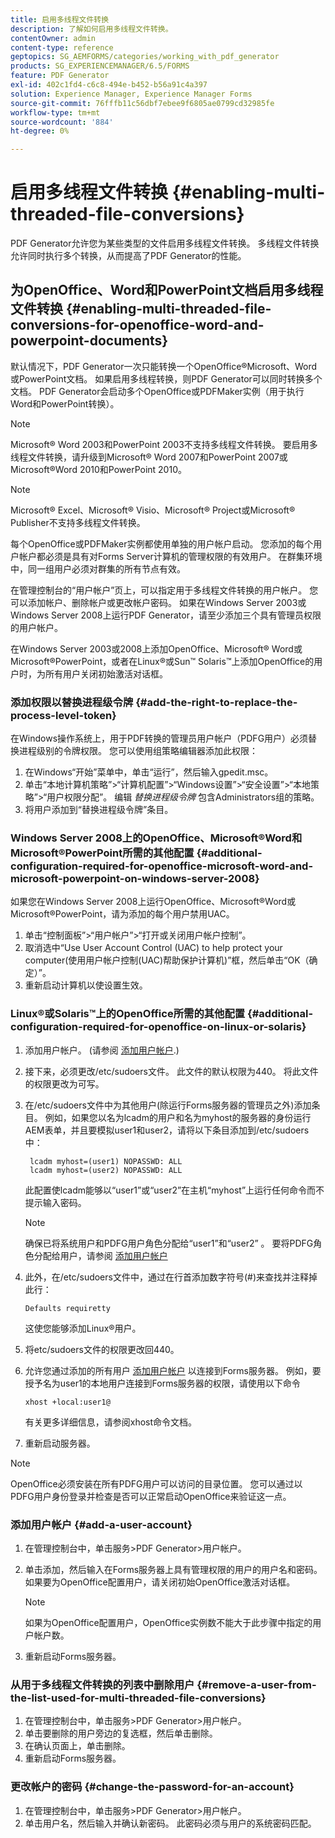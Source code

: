 ```yaml
---
title: 启用多线程文件转换
description: 了解如何启用多线程文件转换。
contentOwner: admin
content-type: reference
geptopics: SG_AEMFORMS/categories/working_with_pdf_generator
products: SG_EXPERIENCEMANAGER/6.5/FORMS
feature: PDF Generator
exl-id: 402c1fd4-c6c8-494e-b452-b56a91c4a397
solution: Experience Manager, Experience Manager Forms
source-git-commit: 76fffb11c56dbf7ebee9f6805ae0799cd32985fe
workflow-type: tm+mt
source-wordcount: '884'
ht-degree: 0%

---
```


# 启用多线程文件转换 {#enabling-multi-threaded-file-conversions}

PDF Generator允许您为某些类型的文件启用多线程文件转换。 多线程文件转换允许同时执行多个转换，从而提高了PDF Generator的性能。

## 为OpenOffice、Word和PowerPoint文档启用多线程文件转换 {#enabling-multi-threaded-file-conversions-for-openoffice-word-and-powerpoint-documents}

默认情况下，PDF Generator一次只能转换一个OpenOffice®Microsoft、Word或PowerPoint文档。 如果启用多线程转换，则PDF Generator可以同时转换多个文档。 PDF Generator会启动多个OpenOffice或PDFMaker实例（用于执行Word和PowerPoint转换）。

>[!NOTE]
>
>Microsoft® Word 2003和PowerPoint 2003不支持多线程文件转换。 要启用多线程文件转换，请升级到Microsoft® Word 2007和PowerPoint 2007或Microsoft®Word 2010和PowerPoint 2010。

>[!NOTE]
>
>Microsoft® Excel、Microsoft® Visio、Microsoft® Project或Microsoft® Publisher不支持多线程文件转换。

每个OpenOffice或PDFMaker实例都使用单独的用户帐户启动。 您添加的每个用户帐户都必须是具有对Forms Server计算机的管理权限的有效用户。 在群集环境中，同一组用户必须对群集的所有节点有效。

在管理控制台的“用户帐户”页上，可以指定用于多线程文件转换的用户帐户。 您可以添加帐户、删除帐户或更改帐户密码。 如果在Windows Server 2003或Windows Server 2008上运行PDF Generator，请至少添加三个具有管理员权限的用户帐户。

在Windows Server 2003或2008上添加OpenOffice、Microsoft® Word或Microsoft®PowerPoint，或者在Linux®或Sun™ Solaris™上添加OpenOffice的用户时，为所有用户关闭初始激活对话框。

### 添加权限以替换进程级令牌 {#add-the-right-to-replace-the-process-level-token}

在Windows操作系统上，用于PDF转换的管理员用户帐户（PDFG用户）必须替换进程级别的令牌权限。 您可以使用组策略编辑器添加此权限：

1. 在Windows“开始”菜单中，单击“运行”，然后输入gpedit.msc。
1. 单击“本地计算机策略”>“计算机配置”>“Windows设置”>“安全设置”>“本地策略”>“用户权限分配”。 编辑 *替换进程级令牌* 包含Administrators组的策略。
1. 将用户添加到“替换进程级令牌”条目。

### Windows Server 2008上的OpenOffice、Microsoft®Word和Microsoft®PowerPoint所需的其他配置 {#additional-configuration-required-for-openoffice-microsoft-word-and-microsoft-powerpoint-on-windows-server-2008}

如果您在Windows Server 2008上运行OpenOffice、Microsoft®Word或Microsoft®PowerPoint，请为添加的每个用户禁用UAC。

1. 单击“控制面板”>“用户帐户”>“打开或关闭用户帐户控制”。
1. 取消选中“Use User Account Control (UAC) to help protect your computer(使用用户帐户控制(UAC)帮助保护计算机)”框，然后单击“OK（确定）”。
1. 重新启动计算机以使设置生效。

### Linux®或Solaris™上的OpenOffice所需的其他配置 {#additional-configuration-required-for-openoffice-on-linux-or-solaris}

1. 添加用户帐户。 (请参阅 [添加用户帐户](enabling-multi-threaded-file-conversions.md#add-a-user-account).)
1. 接下来，必须更改/etc/sudoers文件。 此文件的默认权限为440。 将此文件的权限更改为可写。
1. 在/etc/sudoers文件中为其他用户(除运行Forms服务器的管理员之外)添加条目。 例如，如果您以名为lcadm的用户和名为myhost的服务器的身份运行AEM表单，并且要模拟user1和user2，请将以下条目添加到/etc/sudoers中：

   ```shell
    lcadm myhost=(user1) NOPASSWD: ALL
    lcadm myhost=(user2) NOPASSWD: ALL
   ```

   此配置使lcadm能够以“user1”或“user2”在主机“myhost”上运行任何命令而不提示输入密码。

   >[!NOTE]
   >
   >确保已将系统用户和PDFG用户角色分配给“user1”和“user2” 。 要将PDFG角色分配给用户，请参阅 [添加用户帐户](enabling-multi-threaded-file-conversions.md#add-a-user-account)

1. 此外，在/etc/sudoers文件中，通过在行首添加数字符号(#)来查找并注释掉此行：

   ```shell
   Defaults requiretty
   ```

   这使您能够添加Linux®用户。

1. 将etc/sudoers文件的权限更改回440。
1. 允许您通过添加的所有用户 [添加用户帐户](enabling-multi-threaded-file-conversions.md#add-a-user-account) 以连接到Forms服务器。 例如，要授予名为user1的本地用户连接到Forms服务器的权限，请使用以下命令

   `xhost +local:user1@`

   有关更多详细信息，请参阅xhost命令文档。

1. 重新启动服务器。

>[!NOTE]
>
>OpenOffice必须安装在所有PDFG用户可以访问的目录位置。 您可以通过以PDFG用户身份登录并检查是否可以正常启动OpenOffice来验证这一点。

### 添加用户帐户 {#add-a-user-account}

1. 在管理控制台中，单击服务>PDF Generator>用户帐户。
1. 单击添加，然后输入在Forms服务器上具有管理权限的用户的用户名和密码。 如果要为OpenOffice配置用户，请关闭初始OpenOffice激活对话框。

   >[!NOTE]
   >
   >如果为OpenOffice配置用户，OpenOffice实例数不能大于此步骤中指定的用户帐户数。

1. 重新启动Forms服务器。

### 从用于多线程文件转换的列表中删除用户 {#remove-a-user-from-the-list-used-for-multi-threaded-file-conversions}

1. 在管理控制台中，单击服务>PDF Generator>用户帐户。
1. 单击要删除的用户旁边的复选框，然后单击删除。
1. 在确认页面上，单击删除。
1. 重新启动Forms服务器。

### 更改帐户的密码 {#change-the-password-for-an-account}

1. 在管理控制台中，单击服务>PDF Generator>用户帐户。
1. 单击用户名，然后输入并确认新密码。 此密码必须与用户的系统密码匹配。
